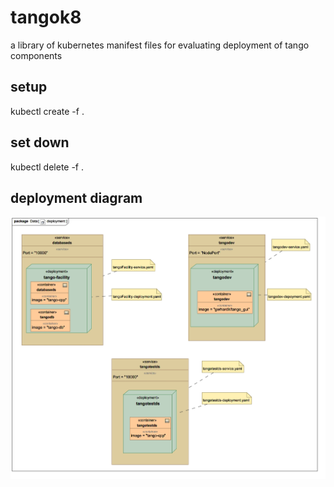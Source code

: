 # tangok8
a library of kubernetes manifest files for evaluating deployment of tango components
## setup
kubectl create -f .
## set down
kubectl delete -f .
## deployment diagram
![alt text](Deployment.jpg)
